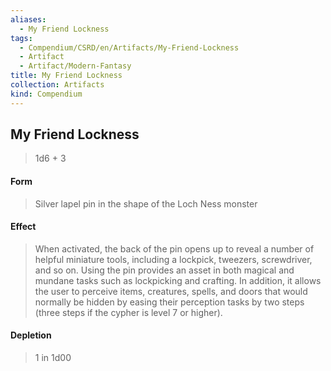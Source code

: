 ```yaml
---
aliases:
  - My Friend Lockness
tags:
  - Compendium/CSRD/en/Artifacts/My-Friend-Lockness
  - Artifact
  - Artifact/Modern-Fantasy
title: My Friend Lockness
collection: Artifacts
kind: Compendium
---
```

## My Friend Lockness

>1d6  + 3
#### Form
>Silver lapel pin in the shape of the Loch Ness monster 
#### Effect
> When activated, the back of the pin opens up to reveal a number of helpful miniature tools, including a lockpick, tweezers, screwdriver, and so on. Using the pin provides an asset in both magical and mundane tasks such as lockpicking and crafting. In addition, it allows the user to perceive items, creatures, spells, and doors that would normally be hidden by easing their perception tasks by two steps (three steps if the cypher is level 7 or higher). 

#### Depletion 
>1 in 1d00